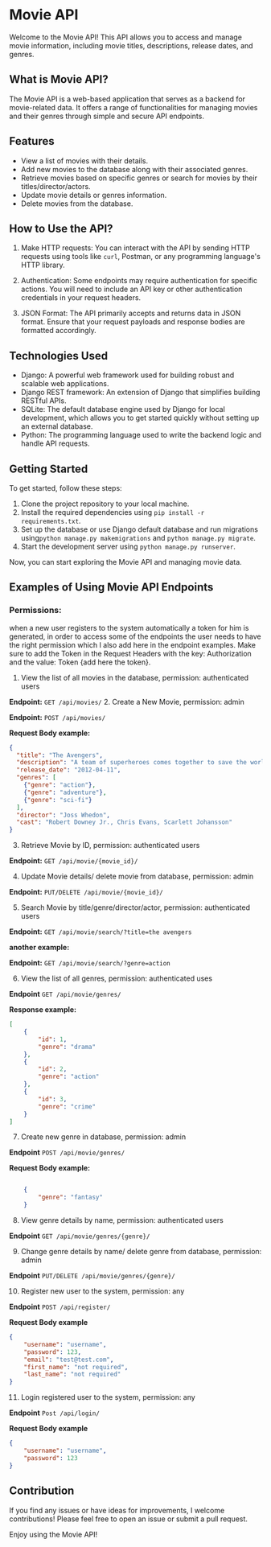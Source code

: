 # Movie API

Welcome to the Movie API! This API allows you to access and manage movie information, including movie titles, descriptions, release dates, and genres.

## What is Movie API?

The Movie API is a web-based application that serves as a backend for movie-related data. It offers a range of functionalities for managing movies and their genres through simple and secure API endpoints.

## Features

- View a list of movies with their details.
- Add new movies to the database along with their associated genres.
- Retrieve movies based on specific genres or search for movies by their titles/director/actors.
- Update movie details or genres information.
- Delete movies from the database.

## How to Use the API?

1. Make HTTP requests: You can interact with the API by sending HTTP requests using tools like `curl`, Postman, or any programming language's HTTP library.

2. Authentication: Some endpoints may require authentication for specific actions. You will need to include an API key or other authentication credentials in your request headers.

3. JSON Format: The API primarily accepts and returns data in JSON format. Ensure that your request payloads and response bodies are formatted accordingly.



## Technologies Used

- Django: A powerful web framework used for building robust and scalable web applications.
- Django REST framework: An extension of Django that simplifies building RESTful APIs.
- SQLite: The default database engine used by Django for local development, which allows you to get started quickly without setting up an external database.
- Python: The programming language used to write the backend logic and handle API requests.

## Getting Started

To get started, follow these steps:

1. Clone the project repository to your local machine.
2. Install the required dependencies using `pip install -r requirements.txt`.
3. Set up the database or use Django default database and run migrations using`python manage.py makemigrations` and  `python manage.py migrate`.
4. Start the development server using `python manage.py runserver`.

Now, you can start exploring the Movie API and managing movie data.

## Examples of Using Movie API Endpoints

### Permissions:
 when a new user registers to the system automatically a token for him is generated, in order to access some of the endpoints the user needs to have the right permission which I also add here in the endpoint examples.
Make sure to add the Token in the Request Headers with the key: Authorization and the value: Token {add here the token}.

1. View the list of all movies in the database, permission: authenticated users

**Endpoint:** `GET /api/movies/`
2. Create a New Movie, permission: admin

**Endpoint:** `POST /api/movies/`

**Request Body example:**
```json
{
  "title": "The Avengers",
  "description": "A team of superheroes comes together to save the world from impending doom.",
  "release_date": "2012-04-11",
  "genres": [
    {"genre": "action"},
    {"genre": "adventure"},
    {"genre": "sci-fi"}
  ], 
  "director": "Joss Whedon",
  "cast": "Robert Downey Jr., Chris Evans, Scarlett Johansson"
}
```
3. Retrieve Movie by ID, permission: authenticated users

**Endpoint:** `GET /api/movie/{movie_id}/`

4. Update Movie details/ delete movie from database, permission: admin

**Endpoint:** `PUT/DELETE /api/movie/{movie_id}/`

5. Search Movie by title/genre/director/actor, permission: authenticated users

**Endpoint:** `GET /api/movie/search/?title=the avengers`

**another example:**

**Endpoint:** `GET /api/movie/search/?genre=action`

6. View the list of all genres, permission: authenticated uses

**Endpoint** `GET /api/movie/genres/`

**Response example:**
```json 
[
    {
        "id": 1,
        "genre": "drama"
    },
    {
        "id": 2,
        "genre": "action"
    },
    {
        "id": 3,
        "genre": "crime"
    }
]
```
7. Create new genre in database, permission: admin

**Endpoint** `POST /api/movie/genres/`

**Request Body example:**
```json 

    {
        "genre": "fantasy"
    }
```
8. View genre details by name, permission: authenticated users

**Endpoint** `GET /api/movie/genres/{genre}/`

9. Change genre details by name/ delete genre from database, permission: admin

**Endpoint** `PUT/DELETE /api/movie/genres/{genre}/`

10. Register new user to the system, permission: any

**Endpoint** `POST /api/register/`

**Request Body example**
```json
{
    "username": "username",
    "password": 123,
    "email": "test@test.com",
    "first_name": "not required",
    "last_name": "not required"
}
```

11. Login registered user to the system, permission: any

**Endpoint** `Post /api/login/`

**Request Body example**
```json
{
    "username": "username",
    "password": 123
}
```
## Contribution

If you find any issues or have ideas for improvements, I welcome contributions! Please feel free to open an issue or submit a pull request.

Enjoy using the Movie API!
